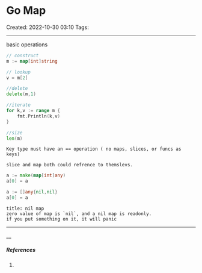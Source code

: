 # Go Map
Created: 2022-10-30 03:10
Tags: 
____
basic operations

```go 
// construct 
m := map[int]string

// lookup
v = m[2]

//delete
delete(m,1)

//iterate
for k,v := range m {
	fmt.Println(k,v)
}

//size
len(m)

```

```ad-important
Key type must have an == operation ( no maps, slices, or funcs as keys)

slice and map both could refrence to themslevs.

```
```go
a := make(map[int]any)
a[0] = a

a := []any{nil,nil}
a[0] = a
```


```ad-important
title: nil map
zero value of map is `nil`, and a nil map is readonly.
if you put something on it, it will panic
```

___
__
##### References
1.

